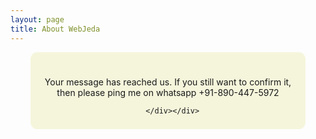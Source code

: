 ```yaml
---
layout: page
title: About WebJeda
---
```

 
   
   
   
   <div class="container content">
        <div class="container">
        <div class="thanks thum"><i class="fa fa-thumbs-up fa-5x"></i><br><p>Your message has reached us. If you still want to confirm it, then please ping me on whatsapp +91-890-447-5972 </p>

      </div></div>
      

 <style>
     
     .container {
         
         .container {
    max-width: 38rem;
    padding-left: 1rem;
    padding-right: 1rem;
    margin-left: auto;
    margin-right: auto;
     
     
     }
     
     .thanks {
    width: 90%;
    margin: 0px auto;
    padding: 8px;
    border-width: 0px;
    background-color: beige;
    border-radius: 11px;
    }
     
     
     .thum {
    text-align: center;
    }
     
     
 </style>